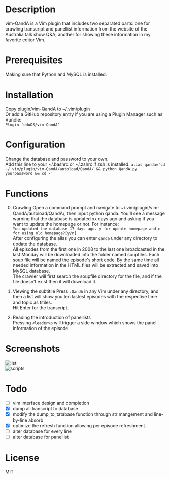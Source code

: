 # Description 
vim-QandA is a Vim plugin that includes two separated parts: one for crawling transcript and panellist information from the website of the Australia talk show Q&A; another for showing these information in my favorite editor Vim.

# Prerequisites   
Making sure that Python and MySQL is installed.   

# Installation   
Copy plugin/vim-QandA to ~/.vim/plugin   
Or add a GitHub repository entry if you are using a Plugin Manager such as Vundle:  
```Plugin 'eduOS/vim-QandA'```  

# Configuration   
Change the database and password to your own.   
Add this line to your ~/.bashrc or ~/.zshrc if zsh is installed:
```alias qanda='cd ~/.vim/plugin/vim-QandA/autoload/QandA/ && python QandA.py yourpassword && cd -'```

# Functions
0. Crawling
    Open a command prompt and navigate to ~/.vim/plugin/vim-QandA/autoload/QandA/, then input python qanda. You'll see a message warning that the database is updated xx days ago and asking if you want to update the homepage or not. For instance:     
    ```You updated the database 17 days ago. y for update homepage and n for using old homepage?[y/n]```    
    After configuring the alias you can enter ```qanda``` under any directory to update the database.    
    All episodes from the first one in 2008 to the last one broadcasted in the last Monday will be downloaded into the folder named soupfiles. Each soup file will be named the episode's short code. By the same time all needed information in the HTML files will be extracted and saved into MySQL database.   
    The crawler will first search the soupfile directory for the file, and if the file doesn't exist then it will download it.    

1. Viewing the subtitile 
    Press ```:QandA``` in any Vim under any directory, and then a list will show you ten lastest episodes with the respective time and topic as titiles.    
    Hit Enter for the transcript.  

2. Reading the introduction of panellists    
    Pressing ```<leader>p``` will trigger a side window which shows the panel information of the episode.   

# Screenshots
![list](https://cloud.githubusercontent.com/assets/5717031/11239207/5ee52e0c-8e25-11e5-8ac1-8163c172657a.png)    
![scripts](https://cloud.githubusercontent.com/assets/5717031/11239210/60610d96-8e25-11e5-93ec-c619c1d28ca1.png)    

# Todo
- [ ] vim interface design and completion    
- [x] dump all transcript to database    
- [x] modify the dump_to_tatabase function through str mangement and line-by-line absorb    
- [x] optimize the refresh function allowing per episode refreshment.    
- [ ] alter database for every line    
- [ ] alter database for panellist    
    
# License     
MIT    

